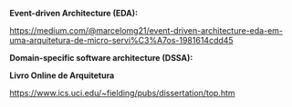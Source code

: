**Event-driven Architecture (EDA):**

https://medium.com/@marcelomg21/event-driven-architecture-eda-em-uma-arquitetura-de-micro-servi%C3%A7os-1981614cdd45

**Domain-specific software architecture (DSSA):**


**Livro Online de Arquitetura**

https://www.ics.uci.edu/~fielding/pubs/dissertation/top.htm
